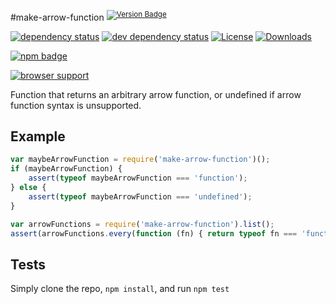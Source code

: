 #make-arrow-function <sup>[![Version Badge][npm-version-svg]][package-url]</sup>

[![dependency status][deps-svg]][deps-url]
[![dev dependency status][dev-deps-svg]][dev-deps-url]
[![License][license-image]][license-url]
[![Downloads][downloads-image]][downloads-url]

[![npm badge][npm-badge-png]][package-url]

[![browser support][testling-svg]][testling-url]

Function that returns an arbitrary arrow function, or undefined if arrow function syntax is unsupported.

## Example
```js
var maybeArrowFunction = require('make-arrow-function')();
if (maybeArrowFunction) {
	assert(typeof maybeArrowFunction === 'function');
} else {
	assert(typeof maybeArrowFunction === 'undefined');
}

var arrowFunctions = require('make-arrow-function').list();
assert(arrowFunctions.every(function (fn) { return typeof fn === 'function'; }));
```

## Tests
Simply clone the repo, `npm install`, and run `npm test`

[package-url]: https://npmjs.org/package/make-arrow-function
[npm-version-svg]: https://versionbadg.es/ljharb/make-arrow-function.svg
[deps-svg]: https://david-dm.org/ljharb/make-arrow-function.svg
[deps-url]: https://david-dm.org/ljharb/make-arrow-function
[dev-deps-svg]: https://david-dm.org/ljharb/make-arrow-function/dev-status.svg
[dev-deps-url]: https://david-dm.org/ljharb/make-arrow-function#info=devDependencies
[testling-svg]: https://ci.testling.com/ljharb/make-arrow-function.png
[testling-url]: https://ci.testling.com/ljharb/make-arrow-function
[npm-badge-png]: https://nodei.co/npm/make-arrow-function.png?downloads=true&stars=true
[license-image]: https://img.shields.io/npm/l/make-arrow-function.svg
[license-url]: LICENSE
[downloads-image]: https://img.shields.io/npm/dm/make-arrow-function.svg
[downloads-url]: https://npm-stat.com/charts.html?package=make-arrow-function

